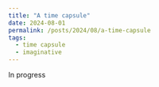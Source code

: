 ```yaml
---
title: "A time capsule"
date: 2024-08-01
permalink: /posts/2024/08/a-time-capsule
tags:
  - time capsule
  - imaginative
---
```


In progress
